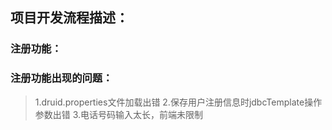## 项目开发流程描述：

### 注册功能：

### 注册功能出现的问题：
> 1.druid.properties文件加载出错
> 2.保存用户注册信息时jdbcTemplate操作参数出错
> 3.电话号码输入太长，前端未限制
